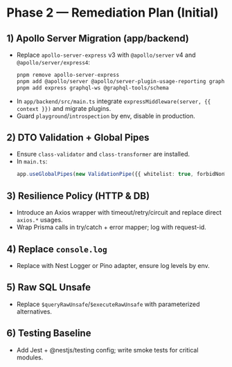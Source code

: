 # Phase 2 — Remediation Plan (Initial)

## 1) Apollo Server Migration (app/backend)
- Replace `apollo-server-express` v3 with `@apollo/server` v4 and `@apollo/server/express4`:
  ```bash
  pnpm remove apollo-server-express
  pnpm add @apollo/server @apollo/server-plugin-usage-reporting graphql
  pnpm add express graphql-ws @graphql-tools/schema
  ```
- In `app/backend/src/main.ts` integrate `expressMiddleware(server, {{ context }})` and migrate plugins.
- Guard `playground`/`introspection` by env, disable in production.

## 2) DTO Validation + Global Pipes
- Ensure `class-validator` and `class-transformer` are installed.
- In `main.ts`:
  ```ts
  app.useGlobalPipes(new ValidationPipe({{ whitelist: true, forbidNonWhitelisted: true, transform: true }}));
  ```

## 3) Resilience Policy (HTTP & DB)
- Introduce an Axios wrapper with timeout/retry/circuit and replace direct `axios.*` usages.
- Wrap Prisma calls in try/catch + error mapper; log with request-id.

## 4) Replace `console.log`
- Replace with Nest Logger or Pino adapter, ensure log levels by env.

## 5) Raw SQL Unsafe
- Replace `$queryRawUnsafe`/`$executeRawUnsafe` with parameterized alternatives.

## 6) Testing Baseline
- Add Jest + @nestjs/testing config; write smoke tests for critical modules.
